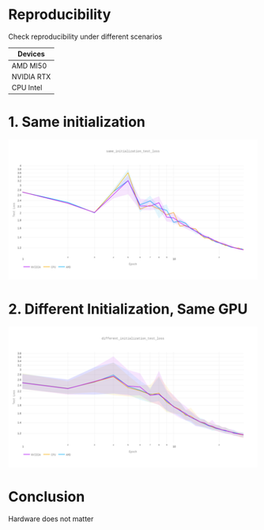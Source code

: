 Reproducibility
===============

Check reproducibility under different scenarios

| Devices    |
|------------|
| AMD MI50   |
| NVIDIA RTX |
| CPU Intel  | 


# 1. Same initialization


![test_loss](graphs/same_initialization_test_loss.png)


# 2. Different Initialization, Same GPU

![test_loss](graphs/different_initialization_test_loss.png)


# Conclusion

Hardware does not matter
